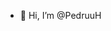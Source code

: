 - 👋 Hi, I’m @PedruuH


<!---
PedruuH/PedruuH is a ✨ special ✨ repository because its `README.md` (this file) appears on your GitHub profile.
You can click the Preview link to take a look at your changes.
--->

